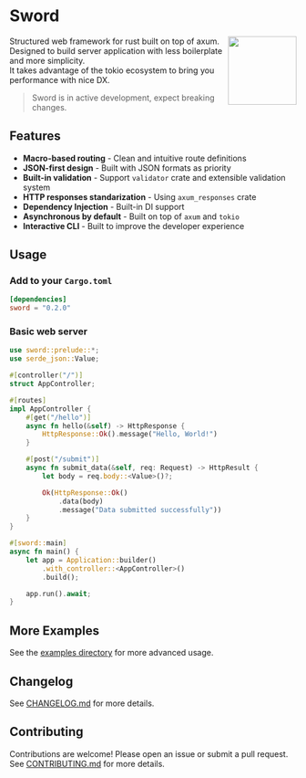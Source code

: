 # Sword

> <img src="https://avatars.githubusercontent.com/u/228345998?s=200&v=4" align="right" width="120"/>

Structured web framework for rust built on top of axum.  
Designed to build server application with less boilerplate and more simplicity.  
It takes advantage of the tokio ecosystem to bring you performance with nice DX.

> Sword is in active development, expect breaking changes.

## Features

- **Macro-based routing** - Clean and intuitive route definitions
- **JSON-first design** - Built with JSON formats as priority
- **Built-in validation** - Support `validator` crate and extensible validation system
- **HTTP responses standarization** - Using `axum_responses` crate
- **Dependency Injection** - Built-in DI support
- **Asynchronous by default** - Built on top of `axum` and `tokio`
- **Interactive CLI** - Built to improve the developer experience

## Usage

### Add to your `Cargo.toml`

```toml
[dependencies]
sword = "0.2.0"
```

### Basic web server

```rust
use sword::prelude::*;
use serde_json::Value;

#[controller("/")]
struct AppController;

#[routes]
impl AppController {
    #[get("/hello")]
    async fn hello(&self) -> HttpResponse {
        HttpResponse::Ok().message("Hello, World!")
    }

    #[post("/submit")]
    async fn submit_data(&self, req: Request) -> HttpResult {
        let body = req.body::<Value>()?;

        Ok(HttpResponse::Ok()
            .data(body)
            .message("Data submitted successfully"))
    }
}

#[sword::main]
async fn main() {
    let app = Application::builder()
        .with_controller::<AppController>()
        .build();

    app.run().await;
}
```

## More Examples

See the [examples directory](./examples) for more advanced usage.

## Changelog

See [CHANGELOG.md](./CHANGELOG.md) for more details.

## Contributing

Contributions are welcome! Please open an issue or submit a pull request. See [CONTRIBUTING.md](./CONTRIBUTING.md) for more details.

